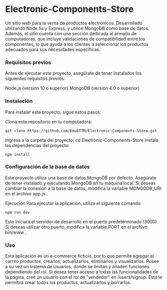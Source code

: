 # Electronic-Components-Store

Un sitio web para la venta de productos electrónicos. Desarrollado utilizando Node.hs y Express, y utilicé MongoDB como base de datos. Además, el sitio cuenta con una sección dedicada al armado de computadoras, que incluye validaciones de compatibilidad entre los componentes, lo que ayuda a los clientes a seleccionar los productos adecuados para sus necesidades específicas.


### Requisitos previos
Antes de ejecutar este proyecto, asegúrate de tener instalados los siguientes requisitos previos:

Node.js (versión 10 o superior)
MongoDB (versión 4.0 o superior)

### Instalación
Para instalar este proyecto, sigue estos pasos:

Clona este repositorio en tu computadora:
```
git clone https://github.com/EmuSTTM/Electronic-Components-Store.git
```
Ingresa a la carpeta del proyecto: cd Electronic-Components-Store
Instala las dependencias del proyecto: 
```
npm install
```

### Configuración de la base de datos
Este proyecto utiliza una base de datos MongoDB por defecto. Asegúrate de tener instalado y ejecutando MongoDB en tu máquina local. Si deseas cambiar la conexión a la base de datos, modifica la variable MONGODB_URI en el archivo app.js .

Ejecución
Para ejecutar la aplicación, utiliza el siguiente comando:
```
npm run dev
```
Esto iniciará el servidor de desarrollo en el puerto predeterminado (3000). Si deseas utilizar otro puerto, modifica la variable PORT en el archivo bin/www .

### Uso
Esta aplicación es un e-commerce ficticio, por lo que permite agregar al carrito productos, crearlos, actualizarlos, eliminarlos y visualizarlos. Posee
a su vez un sistema de usuarios, donde se limitan y añaden funciones dependiendo del rol. Si desea tener acceso a todas las funcionalidades de la página,
cree un usuario con el rol de "vendedor" en /users/signup. Esto le permitirá crear todos los productos, actualizarlos y borrarlos.

